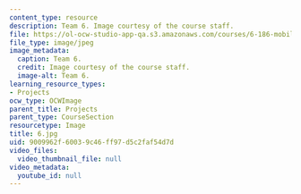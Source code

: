 ```yaml
---
content_type: resource
description: Team 6. Image courtesy of the course staff.
file: https://ol-ocw-studio-app-qa.s3.amazonaws.com/courses/6-186-mobile-autonomous-systems-laboratory-january-iap-2005/9009962f60039c46ff97d5c2faf54d7d_6.jpg
file_type: image/jpeg
image_metadata:
  caption: Team 6.
  credit: Image courtesy of the course staff.
  image-alt: Team 6.
learning_resource_types:
- Projects
ocw_type: OCWImage
parent_title: Projects
parent_type: CourseSection
resourcetype: Image
title: 6.jpg
uid: 9009962f-6003-9c46-ff97-d5c2faf54d7d
video_files:
  video_thumbnail_file: null
video_metadata:
  youtube_id: null
---
```

